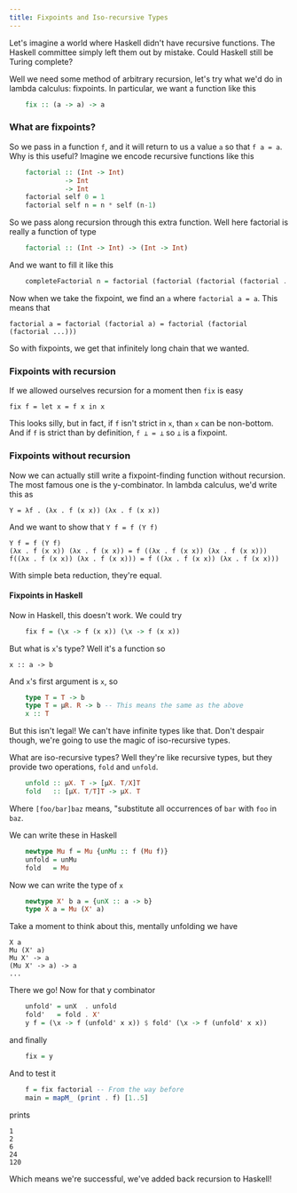 ```yaml
---
title: Fixpoints and Iso-recursive Types
---
```


Let's imagine a world where Haskell didn't have recursive functions.
The Haskell committee simply left them out by mistake. Could Haskell still
be Turing complete?

Well we need some method of arbitrary recursion, let's try what we'd do
in lambda calculus: fixpoints. In particular, we want a function like this

```haskell
    fix :: (a -> a) -> a
```


### What are fixpoints?
So we pass in a function `f`, and it will return to us a value `a`
so that `f a = a`. Why is this useful? Imagine we encode recursive functions like
this

```haskell
    factorial :: (Int -> Int)
              -> Int
              -> Int
    factorial self 0 = 1
    factorial self n = n * self (n-1)
```

So we pass along recursion through this extra function. Well here factorial
is really a function of type

```haskell
    factorial :: (Int -> Int) -> (Int -> Int)
```

And we want to fill it like this

```haskell
    completeFactorial n = factorial (factorial (factorial (factorial ...))) n
```

Now when we take the fixpoint, we find an `a` where `factorial a = a`. This means that

    factorial a = factorial (factorial a) = factorial (factorial (factorial ...)))

So with fixpoints, we get that infinitely long chain that we wanted.

### Fixpoints with recursion
If we allowed ourselves recursion for a moment then `fix` is easy

    fix f = let x = f x in x

This looks silly, but in fact, if `f` isn't strict in `x`, than `x` can
be non-bottom. And if `f` is strict than by definition, `f ⊥ = ⊥` so `⊥` is
a fixpoint.

### Fixpoints without recursion
Now we can actually still write a fixpoint-finding function without recursion.
The most famous one is the y-combinator. In lambda calculus, we'd write this as

    Y = λf . (λx . f (x x)) (λx . f (x x))

And we want to show that `Y f = f (Y f)`

    Y f = f (Y f)
    (λx . f (x x)) (λx . f (x x)) = f ((λx . f (x x)) (λx . f (x x)))
    f((λx . f (x x)) (λx . f (x x))) = f ((λx . f (x x)) (λx . f (x x)))

With simple beta reduction, they're equal.

#### Fixpoints in Haskell
Now in Haskell, this doesn't work. We could try

```haskell
    fix f = (\x -> f (x x)) (\x -> f (x x))
```

But what is `x`'s type? Well it's a function so

    x :: a -> b

And `x`'s first argument is `x`, so

```haskell
    type T = T -> b
    type T = μR. R -> b -- This means the same as the above
    x :: T
```

But this isn't legal! We can't have infinite types like that. Don't
despair though, we're going to use the magic of iso-recursive types.

What are iso-recursive types? Well they're like recursive types, but
they provide two operations, `fold` and `unfold`.

```haskell
    unfold :: μX. T -> [μX. T/X]T
    fold   :: [μX. T/T]T -> μX. T
```

Where `[foo/bar]baz` means, "substitute all occurrences of `bar` with `foo` in
`baz`.

We can write these in Haskell

```haskell
    newtype Mu f = Mu {unMu :: f (Mu f)}
    unfold = unMu
    fold   = Mu
```

Now we can write the type of `x`

```haskell
    newtype X' b a = {unX :: a -> b}
    type X a = Mu (X' a)
```

Take a moment to think about this, mentally unfolding we have

    X a
    Mu (X' a)
    Mu X' -> a
    (Mu X' -> a) -> a
    ...

There we go! Now for that y combinator

```haskell
    unfold' = unX  . unfold
    fold'   = fold . X'
    y f = (\x -> f (unfold' x x)) $ fold' (\x -> f (unfold' x x))
```

and finally

```haskell
    fix = y
```

And to test it

```haskell
    f = fix factorial -- From the way before
    main = mapM_ (print . f) [1..5]
```

prints

    1
    2
    6
    24
    120

Which means we're successful, we've added back recursion to Haskell!
